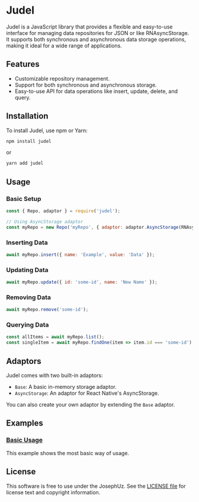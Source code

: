 
# Judel

Judel is a JavaScript library that provides a flexible and easy-to-use interface for managing data repositories for JSON or like RNAsyncStorage. It supports both synchronous and asynchronous data storage operations, making it ideal for a wide range of applications.

## Features
- Customizable repository management.
- Support for both synchronous and asynchronous storage.
- Easy-to-use API for data operations like insert, update, delete, and query.

## Installation
To install Judel, use npm or Yarn:
```bash
npm install judel
```
or
```bash
yarn add judel
```

## Usage
### Basic Setup
```javascript
const { Repo, adaptor } = require('judel');

// Using AsyncStorage adaptor
const myRepo = new Repo('myRepo', { adaptor: adaptor.AsyncStorage(RNAsyncStorage) });
```

### Inserting Data
```javascript
await myRepo.insert({ name: 'Example', value: 'Data' });
```

### Updating Data
```javascript
await myRepo.update({ id: 'some-id', name: 'New Name' });
```

### Removing Data
```javascript
await myRepo.remove('some-id');
```

### Querying Data
```javascript
const allItems = await myRepo.list();
const singleItem = await myRepo.findOne(item => item.id === 'some-id');
```

## Adaptors
Judel comes with two built-in adaptors:
- `Base`: A basic in-memory storage adaptor.
- `AsyncStorage`: An adaptor for React Native's AsyncStorage.

You can also create your own adaptor by extending the `Base` adaptor.

## Examples

### [Basic Usage][]

This example shows the most basic way of usage.

[Basic Usage]: https://github.com/JosephUz/judel/tree/master/examples/basic


License
-------

This software is free to use under the JosephUz. See the [LICENSE file][] for license text and copyright information.


[LICENSE file]: https://github.com/JosephUz/judel/blob/master/LICENSE
